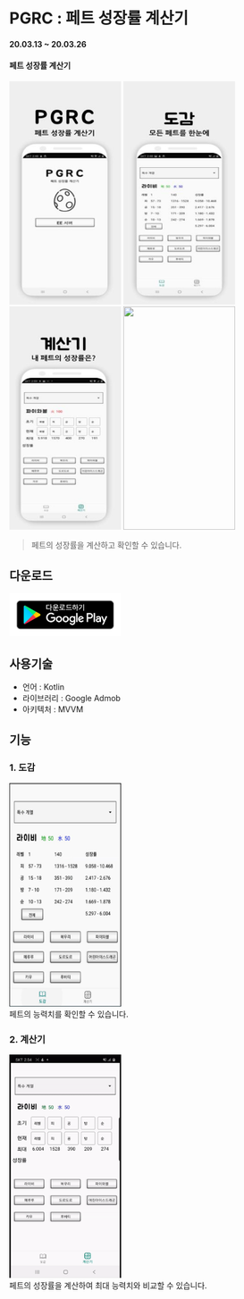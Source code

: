 # PGRC : 페트 성장률 계산기

#### 20.03.13 ~ 20.03.26
#### 

#### 페트 성장률 계산기 
> <p>
<img src="/preview/PGRC_server_crop_320.jpg" width="200px" height="400px"/> <img src="/preview/PGRC_collection_320.jpg" width="200px" height="400px"/> <img src="/preview/PGRC_calculation1_320.jpg" width="200px" height="400px"/> <img src="/preview/pgrc_PGRC_calculation2_320.jpg" width="200px" height="400px"/> <br/></p>
>

> 페트의 성장률을 계산하고 확인할 수 있습니다.



## 다운로드
<a href='https://play.google.com/store/apps/details?id=best.hyun.pgrc&pcampaignid=pcampaignidMKT-Other-global-all-co-prtnr-py-PartBadge-Mar2515-1'><img src="/preview/pgrc-google-play-badge.png" width="200px"/></a>

## 사용기술
* 언어 : Kotlin
* 라이브러리 : Google Admob
* 아키텍처 : MVVM
  
 

기능
---------
### 1. 도감
<img src="/preview/pgrc_colletion.jpg" width="200px" height="400px"/><br/>
페트의 능력치를 확인할 수 있습니다.

### 2. 계산기
<img src="/preview/pgrc_calculation.gif" width="200px" height="400px"/><br/>
페트의 성장률을 계산하여 최대 능력치와 비교할 수 있습니다.